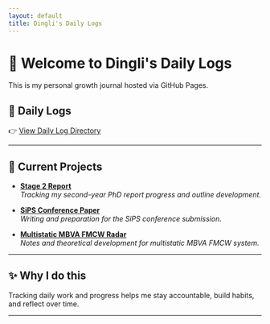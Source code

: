```yaml
---
layout: default
title: Dingli's Daily Logs
---
```


# 👋 Welcome to Dingli's Daily Logs

This is my personal growth journal hosted via GitHub Pages.

## 📅 Daily Logs

👉 [View Daily Log Directory](daily/index.md)

---

## 🧩 Current Projects

- **[Stage 2 Report](stage2/progress.md)**  
  _Tracking my second-year PhD report progress and outline development._

- **[SiPS Conference Paper](sips_paper/progress.md)**  
  _Writing and preparation for the SiPS conference submission._

- **[Multistatic MBVA FMCW Radar](multistatic/theory.md)**  
  _Notes and theoretical development for multistatic MBVA FMCW system._

---

## ✨ Why I do this

Tracking daily work and progress helps me stay accountable, build habits, and reflect over time.

---
